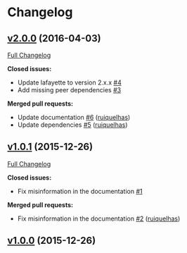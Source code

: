 # Changelog

## [v2.0.0](https://github.com/ruiquelhas/fischbacher/tree/v2.0.0) (2016-04-03)
[Full Changelog](https://github.com/ruiquelhas/fischbacher/compare/v1.0.1...v2.0.0)

**Closed issues:**

- Update lafayette to version 2.x.x [\#4](https://github.com/ruiquelhas/fischbacher/issues/4)
- Add missing peer dependencies [\#3](https://github.com/ruiquelhas/fischbacher/issues/3)

**Merged pull requests:**

- Update documentation [\#6](https://github.com/ruiquelhas/fischbacher/pull/6) ([ruiquelhas](https://github.com/ruiquelhas))
- Update dependencies [\#5](https://github.com/ruiquelhas/fischbacher/pull/5) ([ruiquelhas](https://github.com/ruiquelhas))

## [v1.0.1](https://github.com/ruiquelhas/fischbacher/tree/v1.0.1) (2015-12-26)
[Full Changelog](https://github.com/ruiquelhas/fischbacher/compare/v1.0.0...v1.0.1)

**Closed issues:**

- Fix misinformation in the documentation [\#1](https://github.com/ruiquelhas/fischbacher/issues/1)

**Merged pull requests:**

- Fix misinformation in the documentation [\#2](https://github.com/ruiquelhas/fischbacher/pull/2) ([ruiquelhas](https://github.com/ruiquelhas))

## [v1.0.0](https://github.com/ruiquelhas/fischbacher/tree/v1.0.0) (2015-12-26)
